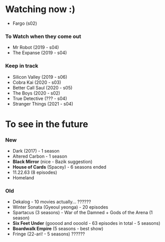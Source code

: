 # Watching now :)
- Fargo (s02)

### To Watch when they come out
- Mr Robot (2019 - s04)
- The Expanse (2019 - s04)

### Keep in track
- Silicon Valley (2019 - s06)
- Cobra Kai (2020 - s03)
- Better Call Saul (2020 - s05)
- The Boys (2020 - s02)
- True Detective (??? - s04)
- Stranger Things (2021 - s04)

# To see in the future

### New

- Dark (2017) - 1 season
- Altered Carbon - 1 season
- **Black Mirror** (nice - Bazik suggestion)
- **House of Cards** (Spacey) - 6 seasons ended
- 11.22.63 (8 episodes)
- Homeland

### Old

- Dekalog - 10 movies actually... ??????
- Winter Sonata (Gyeoul yeonga) - 20 episodes
- Spartacus (3 seasons) - War of the Damned + Gods of the Arena (1 season)
- **Six Feet Under** (gooood and oooold - 63 episodes in total - 5 seasons)
- **Boardwalk Empire** (5 seasons - best show)
- Fringe (22-ari! - 5 seasons) ??????
